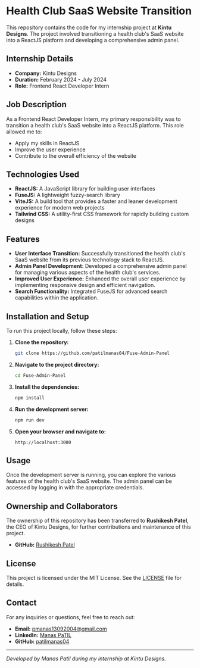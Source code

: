 # Health Club SaaS Website Transition

This repository contains the code for my internship project at **Kintu Designs**. The project involved transitioning a health club's SaaS website into a ReactJS platform and developing a comprehensive admin panel.

## Internship Details

- **Company:** Kintu Designs
- **Duration:** February 2024 - July 2024
- **Role:** Frontend React Developer Intern

## Job Description

As a Frontend React Developer Intern, my primary responsibility was to transition a health club's SaaS website into a ReactJS platform. This role allowed me to:

- Apply my skills in ReactJS
- Improve the user experience
- Contribute to the overall efficiency of the website

## Technologies Used

- **ReactJS:** A JavaScript library for building user interfaces
- **FuseJS:** A lightweight fuzzy-search library
- **ViteJS:** A build tool that provides a faster and leaner development experience for modern web projects
- **Tailwind CSS:** A utility-first CSS framework for rapidly building custom designs

## Features

- **User Interface Transition:** Successfully transitioned the health club's SaaS website from its previous technology stack to ReactJS.
- **Admin Panel Development:** Developed a comprehensive admin panel for managing various aspects of the health club's services.
- **Improved User Experience:** Enhanced the overall user experience by implementing responsive design and efficient navigation.
- **Search Functionality:** Integrated FuseJS for advanced search capabilities within the application.

## Installation and Setup

To run this project locally, follow these steps:

1. **Clone the repository:**
    ```bash
    git clone https://github.com/patilmanas04/Fuse-Admin-Panel
    ```

2. **Navigate to the project directory:**
    ```bash
    cd Fuse-Admin-Panel
    ```

3. **Install the dependencies:**
    ```bash
    npm install
    ```

4. **Run the development server:**
    ```bash
    npm run dev
    ```

5. **Open your browser and navigate to:**
    ```
    http://localhost:3000
    ```

## Usage

Once the development server is running, you can explore the various features of the health club's SaaS website. The admin panel can be accessed by logging in with the appropriate credentials.

## Ownership and Collaborators

The ownership of this repository has been transferred to **Rushikesh Patel**, the CEO of Kintu Designs, for further contributions and maintenance of this project.

- **GitHub:** [Rushikesh Patel](https://github.com/rushi2440)

## License

This project is licensed under the MIT License. See the [LICENSE](LICENSE) file for details.

## Contact

For any inquiries or questions, feel free to reach out:

- **Email:** pmanas13092004@gmail.com   
- **LinkedIn:** [Manas PaTIL](https://www.linkedin.com/in/manas-patil-876718250/)
- **GitHub:** [patilmanas04](https://github.com/patilmanas04)

---

*Developed by Manas Patil during my internship at Kintu Designs.*